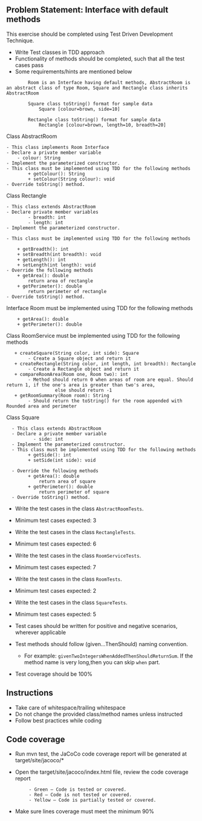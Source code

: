 ## Problem Statement: Interface with default methods

This exercise should be completed using Test Driven Development Technique.

  - Write Test classes in TDD approach 
  - Functionality of methods should be completed, such that all the test cases pass 
  - Some requirements/hints are mentioned below
  
```
        Room is an Interface having default methods, AbstractRoom is an abstract class of type Room, Square and Rectangle class inherits AbstractRoom
        
        Square class toString() format for sample data
            Square [colour=brown, side=10]
        	
        Rectangle class toString() format for sample data
            Rectangle [colour=brown, length=10, breadth=20]
```
            
            
  Class AbstractRoom 
  
    - This class implements Room Interface  
    - Declare a private member variable
        - colour: String
    - Implement the parameterized constructor.  
    - This class must be implemented using TDD for the following methods
            + getColour(): String
            + setColour(String colour): void
    - Override toString() method.
    
  Class Rectangle 
  
    - This class extends AbstractRoom
    - Declare private member variables
            - breadth: int
            - length: int
    - Implement the parameterized constructor.  

    - This class must be implemented using TDD for the following methods
  
        + getBreadth(): int
        + setBreadth(int breadth): void
        + getLength(): int
        + setLength(int length): void
    - Override the following methods
        + getArea(): double
            return area of rectangle
        + getPerimeter(): double
            return perimeter of rectangle
    - Override toString() method.

  
  Interface Room must be implemented using TDD for the following methods
  
        + getArea(): double   
        + getPerimeter(): double

  Class RoomService must be implemented using TDD for the following methods
       
       + createSquare(String color, int side): Square
            - Create a Square object and return it
       + createRectangle(String color, int length, int breadth): Rectangle
            - Create a Rectangle object and return it
       + compareRoomArea(Room one, Room two): int
            - Method should return 0 when areas of room are equal. Should return 1, if the one's area is greater than two's area,
                      else should return -1
       + getRoomSummary(Room room): String
            - Should return the toString() for the room appended with Rounded area and perimeter
   
  Class Square 
  
      - This class extends AbstractRoom
      - Declare a private member variable
              - side: int
      - Implement the parameterized constructor.  
      - This class must be implemented using TDD for the following methods     
            + getSide(): int
            + setSide(int side): void
            
      - Override the following methods
            + getArea(): double
                return area of square
            + getPerimeter(): double
                return perimeter of square
      - Override toString() method.
               
      
- Write the test cases in the class `AbstractRoomTests`.    
- Minimum test cases expected: 3
- Write the test cases in the class `RectangleTests`.    
- Minimum test cases expected: 6
- Write the test cases in the class `RoomServiceTests`.    
- Minimum test cases expected: 7
- Write the test cases in the class `RoomTests`.    
- Minimum test cases expected: 2
- Write the test cases in the class `SquareTests`.    
- Minimum test cases expected: 5

- Test cases should be written for positive and negative scenarios, wherever applicable
- Test methods should follow (given...ThenShould) naming convention.
    - For example: `givenTwoIntegersWhenAddedThenShouldReturnSum`. If the method name is very long,then you can skip `when` part.
- Test coverage should be 100%

## Instructions

- Take care of whitespace/trailing whitespace
- Do not change the provided class/method names unless instructed
- Follow best practices while coding

## Code coverage 

 - Run mvn test, the JaCoCo code coverage report will be generated at target/site/jacoco/*
 - Open the target/site/jacoco/index.html file, review the code coverage report 
 
            - Green – Code is tested or covered.
            - Red – Code is not tested or covered.
            - Yellow – Code is partially tested or covered.
 - Make sure lines coverage must meet the minimum 90%

